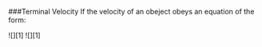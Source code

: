 ###Terminal Velocity
If the velocity of an obeject obeys an equation of the form:  
<center></center>![][1]  
![][1]

[1]: http://latex.codecogs.com/gif.latex?\\\frac{dv}{dt}=a-bv  
[2]: http://latex.codecogs.com/gif.latex?\x=\\frac{-b\\pm\\sqrt{b^2-4ac}}{2a}  
